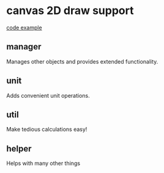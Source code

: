 # canvas 2D draw support
[code example](https://github.com/Min-hong-gi/canvas-manager-example)

## manager

Manages other objects and provides extended functionality.

## unit

Adds convenient unit operations.

## util

Make tedious calculations easy!

## helper

Helps with many other things
